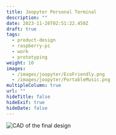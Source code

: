 ```yaml
---
title: Joopyter Personal Terminal
description: ""
date: 2023-11-26T02:51:22.450Z
draft: true
tags:
  - product-design
  - raspberry-pi
  - work
  - prototyping
weight: 10
images:
  - /images/joopyter/EcoFriendly.png
  - /images/joopyter/PortableMusic.png
multipleColumn: true
url: ""
hideTitle: false
hideExif: true
hideDate: false
---
```


![CAD of the final design](/images/joopyter/cad.jpg)